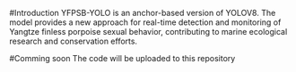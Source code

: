 #Introduction
YFPSB-YOLO is an anchor-based version of YOLOV8. The model provides a new approach for real-time detection and monitoring of Yangtze finless porpoise sexual behavior, contributing to marine ecological research and conservation efforts.

#Comming soon
The code will be uploaded to this repository
